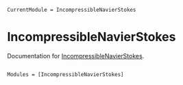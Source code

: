 ```@meta
CurrentModule = IncompressibleNavierStokes
```

# IncompressibleNavierStokes

Documentation for [IncompressibleNavierStokes](https://github.com/agdestein/IncompressibleNavierStokes.jl).

```@index
```

```@autodocs
Modules = [IncompressibleNavierStokes]
```
